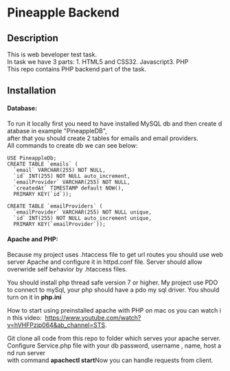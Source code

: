# Pineapple Backend

## Description
This is web beveloper test task.
In task we have 3 parts: 1. HTML5 and CSS32. Javascript3. PHP
This repo contains PHP backend part of the task.

## Installation

#### Database:
To run it locally first you need to have installed MySQL db and then create database in example "PineappleDB", 
after that you should create 2 tables for emails and email providers.
All commands to create db we can see below:
```CREATE DATABASE PineappleDb;
USE PineappleDb;
CREATE TABLE `emails` (
  `email` VARCHAR(255) NOT NULL,    
  `id` INT(255) NOT NULL auto_increment,    
  `emailProvider` VARCHAR(255) NOT NULL,    
  `createdAt` TIMESTAMP default NOW(),
  PRIMARY KEY(`id`));
  
CREATE TABLE `emailProviders` (
  `emailProvider` VARCHAR(255) NOT NULL unique,
  `id` INT(255) NOT NULL auto_increment unique,
  PRIMARY KEY(`emailProvider`));
```

#### Apache and PHP:

Because my project uses .htaccess file to get url routes you should use webserver Apache and
configure it in httpd.conf file.
Server should allow overwride self behavior by .htaccess files.

You should install php thread safe version 7 or higher.
My project use PDO to connect to mySql, your php should have a pdo my sql driver. 
You should turn on it in **php.ini**

How to start using preinstalled apache with PHP on mac os you can watch in this video: 
https://www.youtube.com/watch?v=hVHFPzjp064&ab_channel=STS.

Git clone all code from this repo to folder which serves your apache server. 
Configure Service.php file with your db password, username , name, host and run server 
with command **apachectl start**Now you can handle requests from client.

